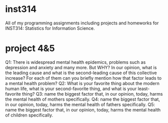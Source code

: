 # inst314
All of my programming assignments including projects and homeworks for INST314: Statistics for Information Science.

# project 4&5
Q1: There is widespread mental health epidemics, problems such as depression and anxiety and many more. But WHY? In our opinion, what is the leading cause and what is the second-leading cause of this collective increase? For each of them can you briefly mention how that factor leads to a mental health problem?
Q2: What is your favorite thing about the modern human life, what is your second-favorite thing, and what is your least-favorite thing?
Q3: name the biggest factor that, in our opinion, today, harms the mental health of mothers specifically.
Q4: name the biggest factor that, in our opinion, today, harms the mental health of fathers specifically. 
Q5: name the biggest factor that, in our opinion, today, harms the mental health of children specifically. 
